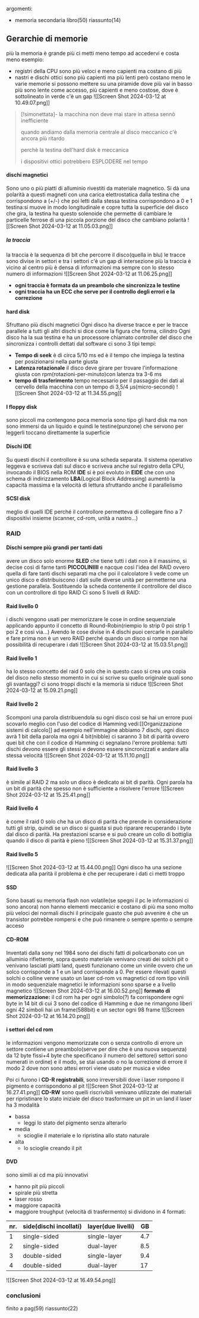 argomenti:
- memoria secondaria
libro(50)
riassunto(14)
## Gerarchie di memorie
più la memoria è grande più ci metti meno tempo ad accedervi  e costa meno
esempio:
- registri della CPU sono più veloci e meno capienti ma costano di più
- nastri e dischi ottici sono più capienti ma più lenti però costano meno
le varie memorie si possono mettere su una piramide dove più vai in basso più sono lente come accesso, più capienti e meno costose, dove è sottolineato in verde c'è un gap 
![[Screen Shot 2024-03-12 at 10.49.07.png]]
>[!simonettata]-
>la macchina non deve mai stare in attesa sennò inefficiente
>
>quando andiamo dalla memoria centrale al disco meccanico c'è ancora più ritardo
>
>perchè la testina dell'hard disk è meccanica
>
>i dispositivi ottici potrebbero ESPLODERE nel tempo
>
#### dischi magnetici
Sono uno o più piatti di alluminio rivestiti da materiale magnetico.
Si dà una polarità a questi magneti con una carica elettrostatica dalla testina che corrispondono a (+/-) che poi letti dalla stessa testina corrispondono a  0 e 1
testina:si muove in modo longitudinale e copre tutta la superficie del disco che gira, la testina ha questo solenoide che permette di cambiare le particelle ferrose di una piccola porzione del disco che cambiano polarità
![[Screen Shot 2024-03-12 at 11.05.03.png]]
##### la traccia
la traccia è la sequenza di bit che percorre il disco(quella in blu)
le tracce sono divise in settori e tra i settori c'è un gap di intersezione
più la traccia è vicino al centro più è densa di informazioni ma sempre con lo stesso numero di informazioni
![[Screen Shot 2024-03-12 at 11.06.25.png]]

- **ogni traccia è formata da un preambolo che sincronizza le testine**
- **ogni traccia ha un ECC che serve per il controllo degli errori e la correzione**
#### hard disk
Sfruttano più dischi magnetici
Ogni disco ha diverse tracce e per le tracce parallele a tutti gli altri dischi si dice come la figura che forma, cilindro 
Ogni disco ha la sua testina e ha un processore chiamato controller del disco che sincronizza i controlli dettati dal software
ci sono 3 tipi tempi:
- **Tempo di seek** è di circa 5/10 ms ed è il tempo che impiega la testina per posizionarsi nella parte giusta
- **Latenza rotazionale** il disco deve girare per trovare l'informazione giusta con rpm(rotazioni-per-minuto)con latenza tra 3-6 ms
- **tempo di trasferimento** tempo necessario per il passaggio dei dati al cervello della macchina con un tempo di 3,5/4 µs(micro-secondi)
![[Screen Shot 2024-03-12 at 11.34.55.png]]

#### I floppy disk
sono piccoli ma contengono poca memoria 
sono tipo gli hard disk ma non sono immersi da un liquido e quindi le testine(punzone) che servono per leggerli toccano direttamente la superficie 

#### Dischi IDE
Su questi dischi il controllore è su una scheda separata.
Il sistema operativo leggeva e scriveva dati sul disco e scriveva anche sul registro della CPU, invocando il BIOS nella ROM
**IDE** si è poi evoluto in **EIDE** che con uno schema di indirizzamento **LBA**(Logical Block Addressing) aumentò la capacità massima e la velocità di lettura sfruttando anche il parallelismo
#### SCSI disk
meglio di quelli IDE perché il controllore permetteva di collegare fino a 7 dispositivi insieme
(scanner, cd-rom, unità a nastro...)

### RAID

#### Dischi sempre più grandi per tanti dati
avere un disco solo enorme **SLED** che tiene tutti i dati non è il massimo,  si decise così di farne tanti **PICCOLINIIII**
e nacque così l'idea del RAID ovvero quella di fare tanti dischi separati ma che poi il calcolatore li vede come un unico disco e distribuiscono i dati sulle diverse unità per permetterne una gestione parallela.
Sostituendo la scheda contenente il controllore del disco con un controllore di tipo RAID
Ci sono 5 livelli di RAID:
#### Raid livello 0
i dischi vengono usati per memorizzare le cose in ordine sequenziale applicando appunto il concetto di Round-Robin(riempio lo strip 0 poi strip 1 poi 2 e così via...)
Avendo le cose divise in 4 dischi puoi cercarle in parallelo e fare prima
non è un vero RAID perché quando un disco si rompe non hai possibilità di recuperare i dati
![[Screen Shot 2024-03-12 at 15.03.51.png]]

#### Raid livello 1
ha lo stesso concetto del raid 0 solo che in questo caso si crea una copia del disco nello stesso momento in cui si scrive su quello originale
quali sono gli svantaggi? ci sono troppi dischi e la memoria si riduce
![[Screen Shot 2024-03-12 at 15.09.21.png]]
#### Raid livello 2 
Scomponi una parola distribuendola su ogni disco così se hai un errore puoi scovarlo meglio con l'uso del codice di Hamming vedi:[[Organizzazione sistemi di calcolo]]
ad esempio nell'immagine abbiamo 7 dischi,
ogni disco avrà 1 bit della parola ma ogni 4 bit(nibble) ci saranno 3 bit di parità ovvero quei bit che con il codice di Hamming ci segnalano l'errore
problema: tutti dischi devono essere gli stessi e devono essere sincronizzati e andare alla stessa velocità
![[Screen Shot 2024-03-12 at 15.11.10.png]]
#### Raid livello 3
è simile al RAID 2 ma solo un disco è dedicato ai bit di parità.
Ogni parola ha un bit di parità che spesso non è sufficiente a risolvere l'errore
![[Screen Shot 2024-03-12 at 15.25.41.png]]
#### Raid livello 4
è come il raid 0 solo che ha un disco di parità che prende in considerazione tutti gli strip, quindi se un disco si guasta si può riparare recuperando i byte dal disco di parità.
Ha prestazioni scarse e si può creare un collo di bottiglia quando il disco di parità è pieno
![[Screen Shot 2024-03-12 at 15.31.37.png]]
#### Raid livello 5
![[Screen Shot 2024-03-12 at 15.44.00.png]]
Ogni disco ha una sezione dedicata alla parità
il problema è che per recuperare i dati ci metti troppo

#### SSD
Sono basati su memoria flash non volatile(se spegni il pc le informazioni ci sono ancora)
non hanno elementi meccanici e costano di più ma sono molto più veloci dei normali dischi
il principale guasto che può avvenire è che un transistor potrebbe rompersi e che può rimanere o sempre spento o sempre acceso

#### CD-ROM
Inventati dalla sony nel 1984
sono dei dischi fatti di policarbonato con un alluminio riflettente, sopra questo materiale venivano creati dei solchi pit o venivano lasciati piatti land, questi funzionano come un vinile ovvero che un solco corrisponde a 1 e un land corrisponde a 0.
Per essere rilevati questi solchi o colline venne usato un laser
cd-rom vs magnetici 
cd rom tipo vinili in modo sequenziale 
magnetici le informazioni sono sparse e a livello magnetico
![[Screen Shot 2024-03-12 at 16.00.52.png]]
**formato di memorizzazione:**
il cd rom ha per ogni simbolo(?) fa corrispondere ogni byte in  14 bit di cui 3 sono del codice di Hamming e due ne rimangono liberi
ogni 42 simboli hai un frame(588bit)
e un sector ogni 98 frame
![[Screen Shot 2024-03-12 at 16.14.20.png]]
#### i settori del cd rom
le informazioni vengono memorizzate con o senza controllo di errore
un settore contiene
un preambolo(serve per dire che è una nuova sequenza) da 12 byte fissi+4 byte che specificano il numero del settore(i settori sono numerati in ordine)
e il modo, se stai usando o no la correzione di errore
il modo 2 dove non sono attesi errori viene usato per musica e video

Poi ci furono i **CD-R registrabili**, sono irreversibili dove i laser rompono il pigmento e corrispondono al pit
![[Screen Shot 2024-03-12 at 16.27.41.png]]
**CD-RW** sono quelli riscrivibili
venivano utilizzate dei materiali per ripristinare lo stato iniziale del disco trasformare un pit in un land
il laser ha 3 modalità
- bassa
	- leggi lo stato del pigmento senza alterarlo
- media
	- scioglie il materiale e lo ripristina allo stato naturale
- alta
	- lo scioglie creando il pit


#### DVD
sono simili ai cd ma più innovativi
- hanno pit più piccoli
- spirale più stretta
- laser rosso
- maggiore capacità
- maggiore troughput (velocità di trasfermento)
si dividono in 4 formati:

| nr. | side(dischi incollati) | layer(due livelli) | GB  |
| --- | ---------------------- | ------------------ | --- |
| 1   | single-sided           | single-layer       | 4.7 |
| 2   | single-sided           | dual-layer         | 8.5 |
| 3   | double-sided           | single-layer       | 9.4 |
| 4   | double-sided           | dual-layer         | 17  |
![[Screen Shot 2024-03-12 at 16.49.54.png]]
### conclusioni
finito a 
pag(59)
riassunto(22)


